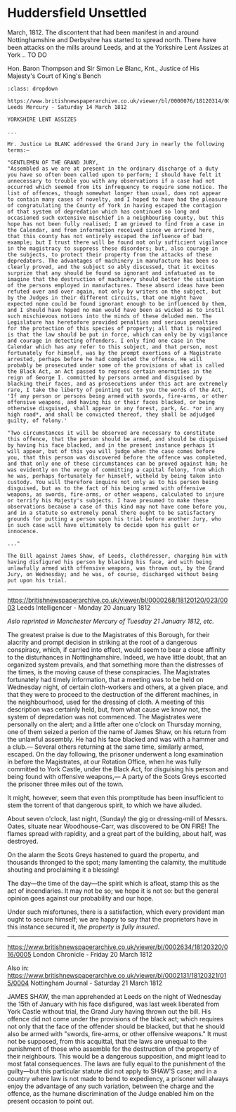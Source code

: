 # Huddersfield Unsettled

March, 1812. The discontent that had been manifest in and around Nottinghamshire and Derbyshre has started to spread north. There have been attacks on the mills around Leeds, and at the Yorkshire Lent Assizes at York .. TO DO

Hon. Baron Thompson and Sir Simon Le Blanc, Knt., Justice of His Majesty's Court of King's Bench

```{admonition} TO DO
:class: dropdown

https://www.britishnewspaperarchive.co.uk/viewer/bl/0000076/18120314/008/0003
Leeds Mercury - Saturday 14 March 1812

YORKSHIRE LENT ASSIZES

...

Mr. Justice Le BLANC addressed the Grand Jury in nearly the following terms:—

"GENTLEMEN OF THE GRAND JURY,  
"Assembled as we are at present in the ordinary discharge of a duty you have so often been called upon to perform; I should have felt it unnecessary to trouble you with any observations if a case had not occurred which seemed from its infrequency to require some notice. The list of offences, though somewhat longer than usual, does not appear to contain many cases of novelty, and I hoped to have had the pleasure of congratulating the County of York in having escaped the contagion of that system of depredation which has continued so long and occasioned such extensive mischief in a neighbouring county, but this hope has not been fully realised; I am grieved to find from a case in the Calendar, and from information received since we arrived here, that this county has not entirely escaped the influence of bad example; but I trust there will be found not only sufficient vigilance in the magistracy to suppress these disorders; but, also courage in the subjects, to protect their property from the attacks of these depredators. The advantages of machinery in manufacture has been so clearly proved, and the subject so ably discussed, that it excites surprize that any should be found so ignorant and infatuated as to imagine that the destruction of machinery should better the situation of the persons employed in manufactures. These absurd ideas have been refuted over and over again, not only by writers on the subject, but by the Judges in their different circuits, that one might have expected none could be found ignorant enough to be influenced by them, and I should have hoped no man would have been as wicked as to instil such mischievous notions into the minds of these deluded men. The Legislature has heretofore provided penalties and serious penalties for the protection of this species of property; all that is required is that the law should be put in force, which can only be by vigilance and courage in detecting offenders. I only find one case in the Calendar which has any refer to this subject, and that person, most fortunately for himself, was by the prompt exertions of a Magistrate arrested, perhaps before he had completed the offence. He will probably be prosecuted under some of the provisions of what is called the Black Act, an Act passed to repress certain enormities in the reign of George I. committed by persons armed and disguised by blacking their faces, and as prosecutions under this act are extremely rare, I take the liberty of pointing out to you the words of the Act, 'If any person or persons being armed with swords, fire-arms, or other offensive weapons, and having his or their faces blacked, or being otherwise disguised, shall appear in any forest, park, &c. *or in any high road*, and shall be convicted thereof, they shall be adjudged guilty, of felony.'

"Two circumstances it will be observed are necessary to constitute this offence, that the person should be armed, and should be disguised by having his face blacked, and in the present instance perhaps it will appear, but of this you will judge when the case comes before you, that this person was discovered before the offence was completed, and that only one of these circumstances can be proved against him; he was evidently on the verge of committing a capital felony, from which he was, perhaps fortunately for himself, witheld by being taken into custody. You will therefore inquire not only as to his person being disguised, but as to the fact of his being armed with offensive weapons, as swords, fire-arms, or other weapons, calculated to injure or terrify his Majesty's subjects. I have presumed to make these observations because a case of this kind may not have come before you, and in a statute so extremely penal there ought to be satisfactory grounds for putting a person upon his trial before another Jury, who in such case will have ultimately to decide upon his guilt or innocence.

..."

The Bill against James Shaw, of Leeds, clothdresser, charging him with having disfigured his person by blacking his face, and with being unlawfully armed with offensive weapons, was thrown out, by the Grand Jury, on Wednesday; and he was, of course, discharged without being put upon his trial.

```




---

https://britishnewspaperarchive.co.uk/viewer/bl/0000268/18120120/023/0003
Leeds Intelligencer - Monday 20 January 1812

*Aslo reprinted in Manchester Mercury of Tuesday 21 January 1812, etc.*

The greatest praise is due to the Magistrates of this Borough, for their alacrity and prompt decision in striking at the root of a dangerous conspiracy, which, if carried into effect, would seem to bear a close affinity to the disturhances in Nottinghamshire. Indeed, we have little doubt, that an organized system prevails, and that something more than the distresses of the times, is the moving cause of these conspiracies. The Magistrates fortunately had timely information, that a meeting was to be held on Wednesday night, of certain cloth-workers and others, at a given place, and that they were to proceed to the destruction of the different machines, in the neighbourhood, used for the dressing of cloth. A meeting of this description was certainly held, but, from what cause we know not, the system of depredation was not commenced. The Magistrates were personally on the alert; and a little after one o'clock on Thursday morning, one of them seized a perion of the name of James Shaw, on his return from the unlawful assembly. He had his face blacked and was with a hammer and a club.— Several others returning at the same time, similarly armed, escaped. On the day following, the prisoner underwent a long examination in before the Magistrates, at our Rotation Office, when he was fully committed to York Castle, under the Black Act, for disguising his person and being found with offensive weapons,— A party of the Scots Greys escorted the prisoner three miles out of the town.

It might, however, seem that even this promptitude has been insufficient to stem the torrent of that dangerous spirit, to which we have alluded.

About seven o'clock, last night, (Sunday) the gig or dressing-mill of Messrs. Oates, situate near Woodhouse-Carr, was discovered to be ON FIRE! The flames spread with rapidity, and a great part of the building, about half, was destroyed.

On the alarm the Scots Greys hastened to guard the propertu, and thousands thronged to the spot; many lamenting the calamity, the multitude shouting and proclaiming it a blessing!

The day—the time of the day—the spirit which is afloat, stamp this as the act of incendiaries. It may not be so; we hope it is not so: but the general opinion goes against our probability and our hope.

Under such misfortunes, there is a satisfaction, which every provident man ought to secure himself; we are happy to say that the proprietors have in this instance secured it, *the property is fully insured*.

---
https://www.britishnewspaperarchive.co.uk/viewer/bl/0002634/18120320/016/0005
London Chronicle - Friday 20 March 1812

Also in: https://www.britishnewspaperarchive.co.uk/viewer/bl/0002131/18120321/015/0004 Nottingham Journal - Saturday 21 March 1812

JAMES SHAW, the man apprehended at Leeds on the night of Wednesday the 15th of January with his face disfigured, was last week liberated from York Castle without trial, the Grand Jury having thrown out the bill. His offence did not come under the provisions of the black act; which requires not only that the face of the offender should be blacked, but that he should also be armed with "swords, fire-arms, or other offensive weapons." It must not be supposed, from this acquittal, that the laws are unequal to the punishment of those who assemble for the destruction of the property of their neighbours. This would be a dangerous supposition, and might lead to most fatal consequences. The laws are fully equal to the punishment of the guilty—but this particular statute did not apply to SHAW'S case; and in a country where law is not made to bend to expediency, a prisoner will always enjoy the advantage of any such variation, between the charge and the offence, as the humane discrimination of the Judge enabled him on the present occasion to point out.

